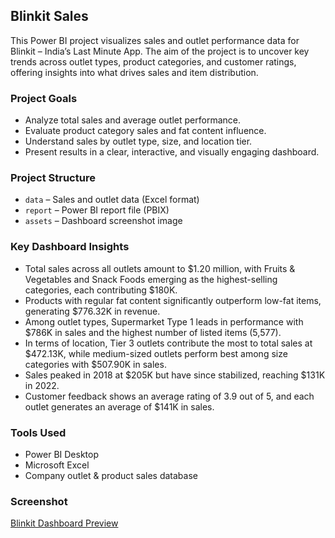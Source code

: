 ## Blinkit Sales
This Power BI project visualizes sales and outlet performance data for Blinkit – India’s Last Minute App. The aim of the project is to uncover key trends across outlet types, product categories, and customer ratings, offering insights into what drives sales and item distribution.

### Project Goals
- Analyze total sales and average outlet performance.
- Evaluate product category sales and fat content influence.
- Understand sales by outlet type, size, and location tier.
- Present results in a clear, interactive, and visually engaging dashboard.

### Project Structure
- `data` – Sales and outlet data (Excel format)
- `report` – Power BI report file (PBIX)
- `assets` – Dashboard screenshot image

### Key Dashboard Insights
- Total sales across all outlets amount to $1.20 million, with Fruits & Vegetables and Snack Foods emerging as the highest-selling categories, each contributing $180K. 
- Products with regular fat content significantly outperform low-fat items, generating $776.32K in revenue. 
- Among outlet types, Supermarket Type 1 leads in performance with $786K in sales and the highest number of listed items (5,577). 
- In terms of location, Tier 3 outlets contribute the most to total sales at $472.13K, while medium-sized outlets perform best among size categories with $507.90K in sales. 
- Sales peaked in 2018 at $205K but have since stabilized, reaching $131K in 2022.
- Customer feedback shows an average rating of 3.9 out of 5, and each outlet generates an average of $141K in sales. 

### Tools Used
- Power BI Desktop
- Microsoft Excel
- Company outlet & product sales database

### Screenshot
[Blinkit Dashboard Preview](./asset/Blinkit_Dashboard.png)